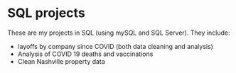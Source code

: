 # SQL projects
These are my projects in SQL (using mySQL and SQL Server).  They include:
- layoffs by company since COVID (both data cleaning and analysis)
- Analysis of COVID 19 deaths and vaccinations
- Clean Nashville property data
